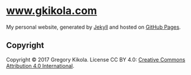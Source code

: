 # www.gkikola.com
My personal website, generated by [Jekyll](https://jekyllrb.com/) and hosted
on [GitHub Pages](https://pages.github.com/).

Copyright
---------

Copyright &copy; 2017 Gregory Kikola. License CC BY 4.0: [Creative Commons
Attribution 4.0 International](https://creativecommons.org/licenses/by/4.0/).
